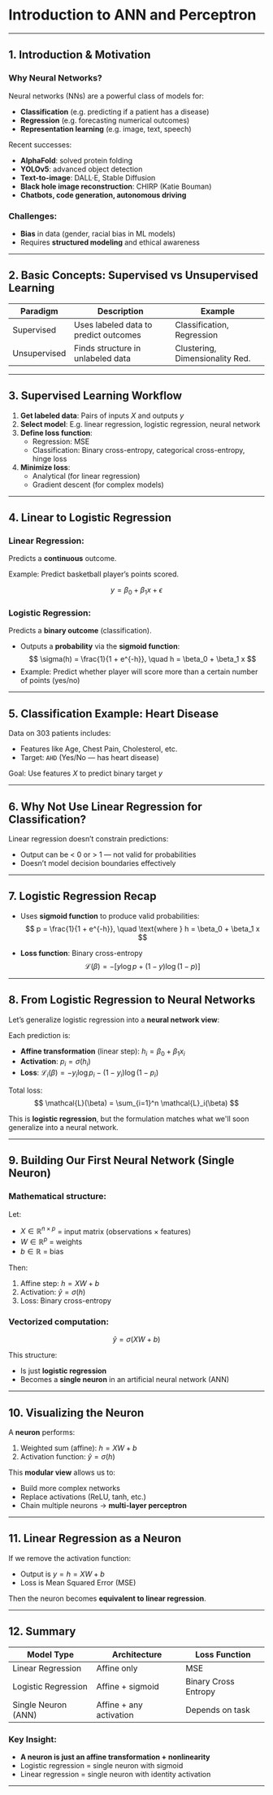 # Introduction to ANN and Perceptron

---

## 1. Introduction & Motivation

### Why Neural Networks?

Neural networks (NNs) are a powerful class of models for:
- **Classification** (e.g. predicting if a patient has a disease)
- **Regression** (e.g. forecasting numerical outcomes)
- **Representation learning** (e.g. image, text, speech)

Recent successes:
- **AlphaFold**: solved protein folding
- **YOLOv5**: advanced object detection
- **Text-to-image**: DALL·E, Stable Diffusion
- **Black hole image reconstruction**: CHIRP (Katie Bouman)
- **Chatbots, code generation, autonomous driving**

### Challenges:
- **Bias** in data (gender, racial bias in ML models)
- Requires **structured modeling** and ethical awareness

---

## 2. Basic Concepts: Supervised vs Unsupervised Learning

| Paradigm        | Description                                       | Example                        |
|----------------|---------------------------------------------------|--------------------------------|
| Supervised      | Uses labeled data to predict outcomes             | Classification, Regression     |
| Unsupervised    | Finds structure in unlabeled data                 | Clustering, Dimensionality Red.|

---

## 3. Supervised Learning Workflow

1. **Get labeled data**: Pairs of inputs $X$ and outputs $y$
2. **Select model**: E.g. linear regression, logistic regression, neural network
3. **Define loss function**:
   - Regression: MSE
   - Classification: Binary cross-entropy, categorical cross-entropy, hinge loss
4. **Minimize loss**:
   - Analytical (for linear regression)
   - Gradient descent (for complex models)

---

## 4. Linear to Logistic Regression

### Linear Regression:

Predicts a **continuous** outcome.

Example: Predict basketball player’s points scored.

$$
y = \beta_0 + \beta_1 x + \epsilon
$$

### Logistic Regression:

Predicts a **binary outcome** (classification).

- Outputs a **probability** via the **sigmoid function**:
  $$
  \sigma(h) = \frac{1}{1 + e^{-h}}, \quad h = \beta_0 + \beta_1 x
  $$
- Example: Predict whether player will score more than a certain number of points (yes/no)

---

## 5. Classification Example: Heart Disease

Data on 303 patients includes:
- Features like Age, Chest Pain, Cholesterol, etc.
- Target: `AHD` (Yes/No — has heart disease)

Goal: Use features $X$ to predict binary target $y$

---

## 6. Why Not Use Linear Regression for Classification?

Linear regression doesn’t constrain predictions:
- Output can be < 0 or > 1 — not valid for probabilities
- Doesn’t model decision boundaries effectively

---

## 7. Logistic Regression Recap

- Uses **sigmoid function** to produce valid probabilities:
  $$
  p = \frac{1}{1 + e^{-h}}, \quad \text{where } h = \beta_0 + \beta_1 x
  $$

- **Loss function**: Binary cross-entropy
  $$
  \mathcal{L}(\beta) = -[y \log p + (1 - y) \log (1 - p)]
  $$

---

## 8. From Logistic Regression to Neural Networks

Let’s generalize logistic regression into a **neural network view**:

Each prediction is:
- **Affine transformation** (linear step): $h_i = \beta_0 + \beta_1 x_i$
- **Activation**: $p_i = \sigma(h_i)$
- **Loss**: $\mathcal{L}_i(\beta) = -y_i \log p_i - (1 - y_i)\log(1 - p_i)$

Total loss:
$$
\mathcal{L}(\beta) = \sum_{i=1}^n \mathcal{L}_i(\beta)
$$

This is **logistic regression**, but the formulation matches what we'll soon generalize into a neural network.

---

## 9. Building Our First Neural Network (Single Neuron)

### Mathematical structure:

Let:
- $X \in \mathbb{R}^{n \times p}$ = input matrix (observations × features)
- $W \in \mathbb{R}^{p}$ = weights
- $b \in \mathbb{R}$ = bias

Then:
1. Affine step: $h = XW + b$
2. Activation: $\hat{y} = \sigma(h)$
3. Loss: Binary cross-entropy

### Vectorized computation:
$$
\hat{y} = \sigma(XW + b)
$$

This structure:
- Is just **logistic regression**
- Becomes a **single neuron** in an artificial neural network (ANN)

---

## 10. Visualizing the Neuron

A **neuron** performs:
1. Weighted sum (affine): $h = XW + b$
2. Activation function: $\hat{y} = \sigma(h)$

This **modular view** allows us to:
- Build more complex networks
- Replace activations (ReLU, tanh, etc.)
- Chain multiple neurons → **multi-layer perceptron**

---

## 11. Linear Regression as a Neuron

If we remove the activation function:
- Output is $y = h = XW + b$
- Loss is Mean Squared Error (MSE)

Then the neuron becomes **equivalent to linear regression**.

---

## 12. Summary

| Model Type              | Architecture                             | Loss Function         |
|------------------------|-------------------------------------------|-----------------------|
| Linear Regression       | Affine only                               | MSE                   |
| Logistic Regression     | Affine + sigmoid                          | Binary Cross Entropy  |
| Single Neuron (ANN)     | Affine + any activation                   | Depends on task       |

### Key Insight:
- **A neuron is just an affine transformation + nonlinearity**
- Logistic regression = single neuron with sigmoid
- Linear regression = single neuron with identity activation

---
